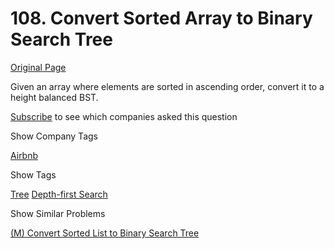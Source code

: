 # 108. Convert Sorted Array to Binary Search Tree

[Original Page](https://leetcode.com/problems/convert-sorted-array-to-binary-search-tree/)

Given an array where elements are sorted in ascending order, convert it to a height balanced BST.

<div>

[Subscribe](/subscribe/) to see which companies asked this question

</div>

<div>

<div id="company_tags" class="btn btn-xs btn-warning">Show Company Tags</div>

<span class="hidebutton">[Airbnb](/company/airbnb/)</span></div>

<div>

<div id="tags" class="btn btn-xs btn-warning">Show Tags</div>

<span class="hidebutton">[Tree](/tag/tree/) [Depth-first Search](/tag/depth-first-search/)</span></div>

<div>

<div id="similar" class="btn btn-xs btn-warning">Show Similar Problems</div>

<span class="hidebutton">[(M) Convert Sorted List to Binary Search Tree](/problems/convert-sorted-list-to-binary-search-tree/)</span></div>